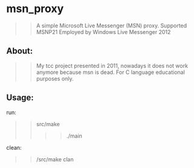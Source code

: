 # msn_proxy
>> A simple Microsoft Live Messenger (MSN) proxy. Supported MSNP21 Employed by Windows Live Messenger 2012 


About:
-----------------------------------
>> My tcc project presented in 2011, nowadays it does not work anymore because msn is dead. For C language educational purposes only.

Usage:
----------------------------------
run: 
>> src/make
>>>>./main
  
clean:
>> /src/make clan   
  
